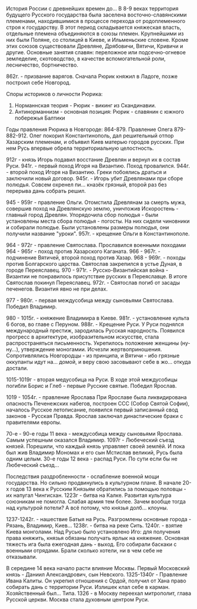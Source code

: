 История России с древнейших времен до...
В 8-9 веках территория будущего Русского государства была заселена восточно-славянскими племенами, находившимися в процессе перехода от родоплеменного строя к государству. В этот период складывается княжеская власть, отдельные племена объединяются в союзы племен.
Крупнейшими из них были Поляне, со столицей в Киеве, и Ильменьские словене.
Кроме этих союзов существовали Древляне, Дрябовичи, Вятичи, Кривичи и другие.
Основные занятия славян: переложное или подсечно-огневое земледелие, скотоводство, в качестве вспомогательной роли, лесничество, бортничество.

862г. - призвание варягов. Сначала Рюрик княжил в Ладоге, позже построил себе Новгород.

Споры историков о личности Рюрика:
1. Норманнская теория - Рюрик - викинг из Скандинавии.
2. Антинорманнизм - основная позиция: Рюрик - славянин с южного побережья Балтики

Годы правления Рюрика в Новгороде: 864-879.
Правление Олега 879-882-912. Олег покорил Константинополь, дал решительный отпор Хазарским племенам, и объявил Киев матерью городов русских. При нем Русь впервые обрела территориальную целостность.

912г - князь Игорь подавил восстание Древлян и вернул их в состав Руси.
941г. - первый поход Игоря на Византию. Поход провалился.
944г. - второй поход Игоря на Византию. Греки побоялись драться и заключили новый договор.
945г. - Игорь убит Древлянами при сборе полюдья. Совсем охренел пи... кназёк грязный, второй раз без перерыва дань собрать решил.

945 - 959г - правление Ольги. Отомстила Древлянам за смерть мужа, совершив поход на Древлянскую землю, уничтожив Искоростень - главный город Древлян.
Упорядочила сбор полюдья - были установлены места сбора полюдья - погосты. На них сидели чиновники и собирали полюдье. Были установлены размеры полюдья, они получили название "уроки".
957г. - крещение Ольги в Константинополе.

964 - 972г - правление Святослава. Прославился военными походами
964 - 965г - поход против Хазарского Каганата.
966 - 967г. - подчинение Вятичей, второй поход против Хазар.
968 - 969г. - походы против Болгарского царства. Святослав закрепился в устье Дуная, в городе Переяславец.
970 - 971г. - Русско-Византийская война - Византии не понравилось присутствие русских в Переяславце. В итоге Святослав покинул Переяславец.
972г. - Святослав погиб от засады печенегов. Византия явно не при делах.

977 - 980г. - первая междусобица между сыновьями Святослава. Победил Владимир.

980 - 1015г. - княжение Владимира в Киеве.
981г. - установление культа 6 богов, во главе с Перуном.
988г. - Крещение Руси. У Руси поднялся международный престиж, зародилась Русская народность. Появился прогресс в архитектуре, изобразительном искусстве, стала распространяться письменность.
Укрепилось положение женщины (ну-ну...), утверждение моногамии. Исчезли жертвоприношения. Сопротивлялись Новгородцы - из принципа, и Вятичи - ибо грязные оккупанты идут на... домой, и веру свою засовывают себе в жо... откуда достали.

1015-1019г - вторая медусобица на Руси. В ходе этой междусобицы погибли Борис и Глеб - первые Русские святые. Победил Ярослав.

1019 - 1054г. - правление Ярослава
При Ярославе была ликвидирована опасность Печенежских набегов, построен ССС (Собор Святой Софии), началось Русское летописание, появился первый записанный свод законов - Русская Правда.
Ярослав заключал династические браки с правителями европы.

70-е - 90-е годы 11 века - междусобица между сыновьями Ярослава. Самым успешным оказался Владимир.
1097г - Любеческий съезд князей. Порешили, что каждый князь управляет своей землёй. И пока был жив Владимир Мономах и его сын Мстислав великий, Русь была одним целым.
30-е годы 12 века - распад Руси. По сути если бы не Любеческий съезд...

Последствия раздробленности - ослабление военной мощи государства. Но сильно продвинулись в культурном плане.
В начале 20-х годов 13 века к Русским Князьям обратились за помощью половцы - их напугал Чингисхан.
1223г - битва на Калке. Развитая культура союзникам не помогла. Слабая армия тем более. Зачем вообще тогда над культурой потели? А всё потому, что князья долб... клоуны.

1237-1242г. - нашествие Батыя на Русь. Разгромлены основные города - Рязань, Владимир, Киев...
1238г. - битва на реке Сить.
1240г. - взятие Киева монголами.
Над Русью было установлено Иго: для получения права княжить, князья обязаны получать ярлык на княжение. Основная тяжесть ига была ежегодная дань - выход. Его собирали баскаки с военными отрядами. Брали сколько хотели, ни в чем себе не отказывали.

В середине 14 века начало расти влияние Москвы.
Первый Московский князь - Даниил Александрович, сын Невского.
1325-1340г - Правление Ивана Калиты. Он укрепил отношения с Ордой, получил от Хана право собирать дань с территории Руси. Излишек клал себе в карман. Хозяйственный был... Типа.
1326 - в Москву переехал митрополит, глава Русской церкви. Москва стала духовным центром Руси.